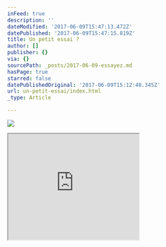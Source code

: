 ```yaml
---
inFeed: true
description: ''
dateModified: '2017-06-09T15:47:13.472Z'
datePublished: '2017-06-09T15:47:15.819Z'
title: Un petit essai ?
author: []
publisher: {}
via: {}
sourcePath: _posts/2017-06-09-essayez.md
hasPage: true
starred: false
datePublishedOriginal: '2017-06-09T15:12:48.345Z'
url: un-petit-essai/index.html
_type: Article

---
```

![](https://imgflo.herokuapp.com/graph/2b2431f8e7ba7b0/c2d98196cfde1e2278c84b0d6a650a45/croprotate.png?cropheight=233&cropwidth=247&degrees=0&input=https%3A%2F%2Fthe-grid-user-content.s3-us-west-2.amazonaws.com%2F00a9d377-470d-4bf1-9a6e-2d97fe5b7af5.png&x=0&y=9)

<iframe src="https://the-grid.github.io/ed-userhtml/?g=eJyVj81OwzAQhO95Csv3xE1ocAq2JcRbcHOc9Q81SeTdUsHT8xOoOIE4jTSz82lH5TQfWYGsOdJLBowAxFks4DWPRCveCGERgbB209y8phBgadzyJJ7bGsmOGcS3iciZMJVCV9JKDIv7N-MRuVFiA1xIhj18pndramg5wsw046XtYZLSH-R07Ya27-Tey_EAw9DZcehHfvsrJ9s5nGyAD5QvfxzfL7NPoTnDWMi9N6ic4EejUtv3rNq0PqeJor7qdhcnQgqRdLffGVapr7XmDYQzgUU" height="244" style=""></iframe>